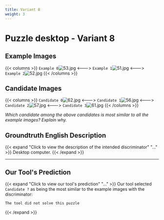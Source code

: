 ```yaml
---
title: Variant 8
weight: 3
---
```


# Puzzle desktop - Variant 8

## Example Images
{{< columns >}}
`Example 0`![53.jpg](/natscene-data/images/53.jpg)
<--->
`Example 1`![51.jpg](/natscene-data/images/51.jpg)
<--->
`Example 2`![52.jpg](/natscene-data/images/52.jpg)
{{< /columns >}}

## Candidate Images
{{< columns >}}
`Candidate 0`![62.jpg](/natscene-data/images/62.jpg)
<--->
`Candidate 1`![56.jpg](/natscene-data/images/56.jpg)
<--->
`Candidate 2`![57.jpg](/natscene-data/images/57.jpg)
<--->
`Candidate 3`![61.jpg](/natscene-data/images/61.jpg)
{{< /columns >}}

*Which candidate among the above candidates is most similar to all the example images? Explain why.*

## Groundtruth English Description

{{< expand "Click to view the description of the intended discriminator" "..." >}}
Desktop computer.
{{< /expand >}}

---



## Our Tool's Prediction

{{< expand "Click to view our tool's prediction" "..." >}}
Our tool selected `Candidate ?` as being the most similar to the example images with the discriminator:
```plaintext
The tool did not solve this puzzle
```
{{< /expand >}}
